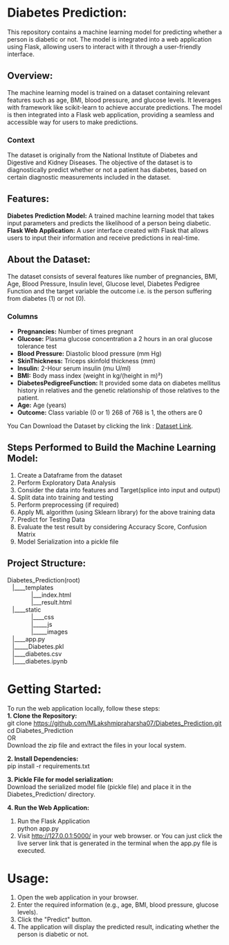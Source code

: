# Diabetes Prediction:
This repository contains a machine learning model for predicting whether a person is diabetic or not. The model is integrated into a web application using Flask, allowing users to interact with it through a user-friendly interface.

## Overview:
The machine learning model is trained on a dataset containing relevant features such as age, BMI, blood pressure, and glucose levels. It leverages with framework like scikit-learn to achieve accurate predictions. The model is then integrated into a Flask web application, providing a seamless and accessible way for users to make predictions.

### Context
The dataset is originally from the National Institute of Diabetes and Digestive and Kidney Diseases. The objective of the dataset is to diagnostically predict whether or not a patient has diabetes, based on certain diagnostic measurements included in the dataset.

## Features:
**Diabetes Prediction Model:** A trained machine learning model that takes input parameters and predicts the likelihood of a person being diabetic.<br>
**Flask Web Application:** A user interface created with Flask that allows users to input their information and receive predictions in real-time.

## About the Dataset:
The dataset consists of several features like number of pregnancies, BMI, Age, Blood Pressure, Insulin level, Glucose level, Diabetes Pedigree Function and the target variable the outcome i.e. is the person suffering from diabetes (1) or not (0).
### Columns
- **Pregnancies:** Number of times pregnant<br>
- **Glucose:** Plasma glucose concentration a 2 hours in an oral glucose tolerance test<br>
- **Blood Pressure:** Diastolic blood pressure (mm Hg)<br>
- **SkinThickness:** Triceps skinfold thickness (mm)<br>
- **Insulin:** 2-Hour serum insulin (mu U/ml)<br>
- **BMI:** Body mass index (weight in kg/(height in m)²)<br>
- **DiabetesPedigreeFunction:** It provided some data on diabetes mellitus history in relatives and the genetic relationship of those relatives to the patient.<br>
- **Age:** Age (years)<br>
- **Outcome:** Class variable (0 or 1) 268 of 768 is 1, the others are 0<br>

You Can Download the Dataset by clicking the link : [Dataset Link](https://www.kaggle.com/datasets/uciml/pima-indians-diabetes-database).

## Steps Performed to Build the Machine Learning Model:

1. Create a Dataframe from the dataset
2. Perform Exploratory Data Analysis 
3. Consider the data into features and Target(splice into input and output)
4. Split data into training and testing
5. Perform preprocessing (if required)
6. Apply ML algorithm (using Sklearn library) for the above training data
7. Predict for Testing Data
8. Evaluate the test result by considering Accuracy Score, Confusion Matrix
9. Model Serialization into a pickle file

## Project Structure:

Diabetes_Prediction(root)<br>
&nbsp;&nbsp;&nbsp;|____templates<br>
&nbsp;&nbsp;&nbsp;&nbsp;&nbsp;&nbsp;&nbsp;&nbsp;&nbsp;&nbsp;&nbsp;&nbsp;&nbsp;&nbsp;|___index.html<br>
&nbsp;&nbsp;&nbsp;&nbsp;&nbsp;&nbsp;&nbsp;&nbsp;&nbsp;&nbsp;&nbsp;&nbsp;&nbsp;&nbsp;|___result.html<br>
&nbsp;&nbsp;&nbsp;|____static<br>
&nbsp;&nbsp;&nbsp;&nbsp;&nbsp;&nbsp;&nbsp;&nbsp;&nbsp;&nbsp;&nbsp;&nbsp;&nbsp;&nbsp;|____css<br>
&nbsp;&nbsp;&nbsp;&nbsp;&nbsp;&nbsp;&nbsp;&nbsp;&nbsp;&nbsp;&nbsp;&nbsp;&nbsp;&nbsp;|_____js<br>
&nbsp;&nbsp;&nbsp;&nbsp;&nbsp;&nbsp;&nbsp;&nbsp;&nbsp;&nbsp;&nbsp;&nbsp;&nbsp;&nbsp;|_____images<br>
&nbsp;&nbsp;&nbsp;|____app.py<br>
&nbsp;&nbsp;&nbsp;|_____Diabetes.pkl<br>
&nbsp;&nbsp;&nbsp;|____diabetes.csv<br>
&nbsp;&nbsp;&nbsp;|____diabetes.ipynb<br>

# Getting Started:
To run the web application locally, follow these steps:<br>
**1. Clone the Repository:** <br>
git clone https://github.com/MLakshmipraharsha07/Diabetes_Prediction.git<br>
cd Diabetes_Prediction<br>
OR<br>
Download the zip file and extract the files in your local system.

**2. Install Dependencies:** <br>
pip install -r requirements.txt

**3. Pickle File for model serialization:** <br>
Download the serialized model file (pickle file) and place it in the Diabetes_Prediction/ directory.

**4. Run the Web Application:** <br>
1. Run the Flask Application <br>
python app.py<br>
2. Visit http://127.0.0.1:5000/ in your web browser. or You can just click the live server link that is generated in the terminal when the app.py file is executed.<br>

# Usage:
1. Open the web application in your browser.
2. Enter the required information (e.g., age, BMI, blood pressure, glucose levels).
3. Click the "Predict" button.
4. The application will display the predicted result, indicating whether the person is diabetic or not.

